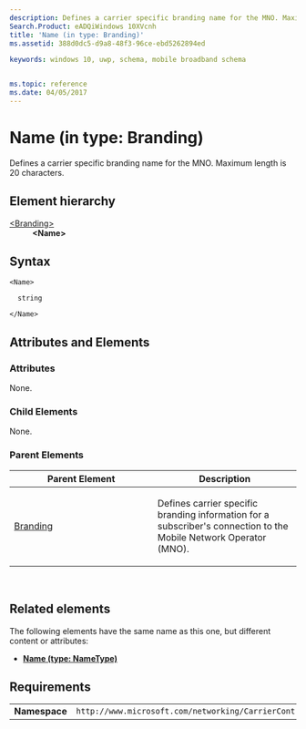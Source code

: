 ```yaml
---
description: Defines a carrier specific branding name for the MNO. Maximum length is 20 characters.
Search.Product: eADQiWindows 10XVcnh
title: 'Name (in type: Branding)'
ms.assetid: 388d0dc5-d9a8-48f3-96ce-ebd5262894ed

keywords: windows 10, uwp, schema, mobile broadband schema


ms.topic: reference
ms.date: 04/05/2017
---
```


# Name (in type: Branding)


Defines a carrier specific branding name for the MNO. Maximum length is 20 characters.

## Element hierarchy

<dl>
<dt><a href="element-branding.md">&lt;Branding&gt;</a></dt>
<dd><b>&lt;Name&gt;</b></dd>
</dl>

## Syntax

``` syntax
<Name>

  string

</Name>
```

## Attributes and Elements


### Attributes

None.

### Child Elements

None.

### Parent Elements

<table>
<colgroup>
<col width="50%" />
<col width="50%" />
</colgroup>
<thead>
<tr class="header">
<th>Parent Element</th>
<th>Description</th>
</tr>
</thead>
<tbody>
<tr class="odd">
<td><a href="element-branding.md">Branding</a> </td>
<td><p>Defines carrier specific branding information for a subscriber's connection to the Mobile Network Operator (MNO).</p></td>
</tr>
</tbody>
</table>

 

## Related elements


The following elements have the same name as this one, but different content or attributes:

-   **[Name (type: NameType)](element-1-name.md)**

## Requirements

|          |         |
|----------|--------------|
| **Namespace** | `http://www.microsoft.com/networking/CarrierControl/WWAN/v1` |

 

 



